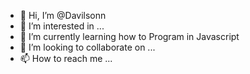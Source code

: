 - 👋 Hi, I’m @Davilsonn
- 👀 I’m interested in ...
- 🌱 I’m currently learning how to Program in Javascript
- 💞️ I’m looking to collaborate on ...
- 📫 How to reach me ...

<!---
Davilsonn/Davilsonn is a ✨ special ✨ repository because its `README.md` (this file) appears on your GitHub profile.
You can click the Preview link to take a look at your changes.
--->
